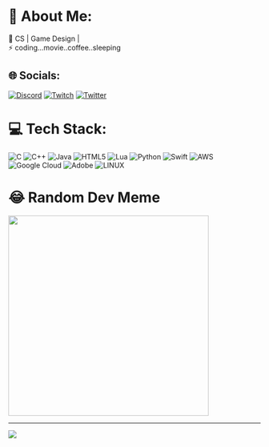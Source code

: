 # 💫 About Me:
🔭 CS | Game Design |<br>⚡ coding...movie..coffee..sleeping


## 🌐 Socials:
[![Discord](https://img.shields.io/badge/Discord-%237289DA.svg?logo=discord&logoColor=white)](https://discord.gg/EyuanT) [![Twitch](https://img.shields.io/badge/Twitch-%239146FF.svg?logo=Twitch&logoColor=white)](https://twitch.tv/EyuanO) [![Twitter](https://img.shields.io/badge/Twitter-%231DA1F2.svg?logo=Twitter&logoColor=white)](https://twitter.com/LeeLyiyuane) 

# 💻 Tech Stack:
![C](https://img.shields.io/badge/c-%2300599C.svg?style=for-the-badge&logo=c&logoColor=white) ![C++](https://img.shields.io/badge/c++-%2300599C.svg?style=for-the-badge&logo=c%2B%2B&logoColor=white) ![Java](https://img.shields.io/badge/java-%23ED8B00.svg?style=for-the-badge&logo=openjdk&logoColor=white) ![HTML5](https://img.shields.io/badge/html5-%23E34F26.svg?style=for-the-badge&logo=html5&logoColor=white) ![Lua](https://img.shields.io/badge/lua-%232C2D72.svg?style=for-the-badge&logo=lua&logoColor=white) ![Python](https://img.shields.io/badge/python-3670A0?style=for-the-badge&logo=python&logoColor=ffdd54) ![Swift](https://img.shields.io/badge/swift-F54A2A?style=for-the-badge&logo=swift&logoColor=white) ![AWS](https://img.shields.io/badge/AWS-%23FF9900.svg?style=for-the-badge&logo=amazon-aws&logoColor=white) ![Google Cloud](https://img.shields.io/badge/GoogleCloud-%234285F4.svg?style=for-the-badge&logo=google-cloud&logoColor=white) ![Adobe](https://img.shields.io/badge/adobe-%23FF0000.svg?style=for-the-badge&logo=adobe&logoColor=white) ![LINUX](https://img.shields.io/badge/Linux-FCC624?style=for-the-badge&logo=linux&logoColor=black)

# 😂 Random Dev Meme
<img src='https://randommeme-five.vercel.app/' style="height: 400px;"/>

---
[![](https://visitcount.itsvg.in/api?id=eyuan-et&icon=0&color=0)](https://visitcount.itsvg.in)

<!-- Proudly created with GPRM ( https://gprm.itsvg.in ) -->
